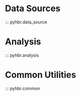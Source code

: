 # Data Sources

::: pyhbr.data_source

# Analysis

::: pyhbr.analysis

# Common Utilities

::: pyhbr.common

